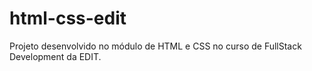 # html-css-edit
Projeto desenvolvido no módulo de HTML e CSS no curso de FullStack Development da EDIT.
